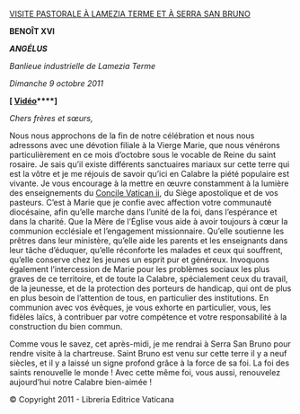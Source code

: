 [VISITE PASTORALE À LAMEZIA TERME ET À SERRA SAN BRUNO](http://w2.vatican.va/content/benedict-xvi/fr/travels/2011/inside/documents/lamezia-terme.html)

**BENOÎT XVI**

***ANGÉLUS***

*Banlieue industrielle de Lamezia Terme*

*Dimanche 9 octobre 2011*

**[ [Vidéo](https://www.youtube.com/watch?v=tCfIHKli9zY&list=PLC9tK3J1RlaZGkT-qS3F021VSzUv-YuwO&index=75&ab_channel=TheVatican-Archive)****]**

*Chers frères et sœurs,*

Nous nous approchons de la fin de notre célébration et nous nous adressons avec une dévotion filiale à la Vierge Marie, que nous vénérons particulièrement en ce mois d’octobre sous le vocable de Reine du saint rosaire. Je sais qu’il existe différents sanctuaires mariaux sur cette terre qui est la vôtre et je me réjouis de savoir qu’ici en Calabre la piété populaire est vivante. Je vous encourage à la mettre en œuvre constamment à la lumière des enseignements du [Concile Vatican ii](http://www.vatican.va/archive/hist_councils/ii_vatican_council/index_fr.htm), du Siège apostolique et de vos pasteurs. C’est à Marie que je confie avec affection votre communauté diocésaine, afin qu’elle marche dans l’unité de la foi, dans l’espérance et dans la charité. Que la Mère de l’Église vous aide à avoir toujours à cœur la communion ecclésiale et l’engagement missionnaire. Qu’elle soutienne les prêtres dans leur ministère, qu’elle aide les parents et les enseignants dans leur tâche d’éduquer, qu’elle réconforte les malades et ceux qui souffrent, qu’elle conserve chez les jeunes un esprit pur et généreux. Invoquons également l’intercession de Marie pour les problèmes sociaux les plus graves de ce territoire, et de toute la Calabre, spécialement ceux du travail, de la jeunesse, et de la protection des porteurs de handicap, qui ont de plus en plus besoin de l’attention de tous, en particulier des institutions. En communion avec vos évêques, je vous exhorte en particulier, vous, les fidèles laïcs, à contribuer par votre compétence et votre responsabilité à la construction du bien commun.

Comme vous le savez, cet après-midi, je me rendrai à Serra San Bruno pour rendre visite à la chartreuse. Saint Bruno est venu sur cette terre il y a neuf siècles, et il y a laissé un signe profond grâce à la force de sa foi. La foi des saints renouvelle le monde ! Avec cette même foi, vous aussi, renouvelez aujourd’hui notre Calabre bien-aimée !

© Copyright 2011 - Libreria Editrice Vaticana